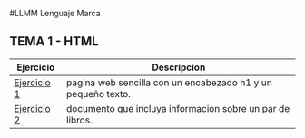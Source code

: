 #LLMM
Lenguaje Marca
## TEMA 1 - HTML
Ejercicio | Descripcion
----------|------------
[Ejercicio 1](file:///C:/Users/usuario/Documents/nuevo1.html)| pagina web sencilla con un encabezado h1 y un pequeño texto.
[Ejercicio 2](/tema0/prueba-2.xml)| documento que incluya informacion sobre un par de libros.
